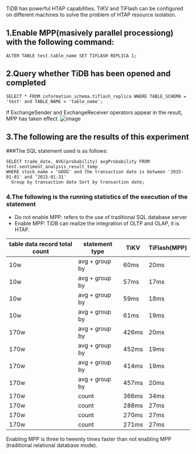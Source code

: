 TiDB has powerful HTAP capabilities. TiKV and TiFlash can be configured on different machines to solve the problem of HTAP resource isolation.
## 1.Enable MPP(masively parallel processiong) with the following command:
````
ALTER TABLE test.table_name SET TIFLASH REPLICA 1;
````
## 2.Query whether TiDB has been opened and completed
````
SELECT * FROM information_schema.tiflash_replica WHERE TABLE_SCHEMA = 'test' and TABLE_NAME = 'table_name';
````
If ExchangeSender and ExchangeReceiver operators appear in the result, MPP has taken effect.
![image](https://github.com/yuan2006/meerkat-tidb-app-source/assets/37364170/90bfb0b1-0bd4-46ce-af8b-f943a84e1304)


## 3.The following are the results of this experiment
###The SQL statement used is as follows:
````
SELECT trade_date, AVG(probability) avgProbability FROM test.sentiment_analysis_result_temp
WHERE stock_name = 'GOOG' and the transaction date is between '2015-01-01' and '2015-01-31'
  Group by transaction date Sort by transaction date;
````
### 4.The following is the running statistics of the execution of the statement
* Do not enable MPP: refers to the use of traditional SQL database server
* Enable MPP: TiDB can realize the integration of OLTP and OLAP, it is HTAP.

| table data record total count | statement type | TiKV  | TiFlash(MPP) |
| ----------------------------- | -------------- | ----- | ------------ |
| 10w                           | avg + group by | 60ms  | 20ms         |
| 10w                           | avg + group by | 57ms  | 17ms         |
| 10w                           | avg + group by | 59ms  | 18ms         |
| 10w                           | avg + group by | 61ms  | 19ms         |
| 170w                          | avg + group by | 426ms | 20ms         |
| 170w                          | avg + group by | 452ms | 19ms         |
| 170w                          | avg + group by | 414ms | 19ms         |
| 170w                          | avg + group by | 457ms | 20ms         |
| 170w                          | count          | 366ms | 34ms         |
| 170w                          | count          | 288ms | 27ms         |
| 170w                          | count          | 270ms | 27ms         |
| 170w                          | count          | 271ms | 27ms         |

Enabling MPP is three to tweenty times faster than not enabling MPP (traditional relational database mode). 
